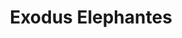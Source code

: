 ---
title: Exodus Elephantes
year: 2006-01-01
writer: Robby Valentine
composer: Robby Valentine
about: |
  A slow, heavy-beat instrumental based on a metal guitar rif. Nop Ton plays a killer drum-track recorded in Fendal. It sounds like an exodus of elephants. Trying to say with this: habits die hard in the mind of an elephant. The creature with the biggest memory and a slow pace . The ‘exodus’ of moving on in life doesn’t happen over night. Gone is the new positive attitude like in the song before. Back in the rain again that leads into the next solitary track.
---